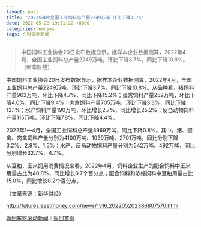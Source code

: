 ```yaml
---
layout: post
title: "2022年4月全国工业饲料总产量2249万吨 环比下降3.7%"
date: 2022-05-20 19:51:22 +0800
categories: emnews
tags: 东财滚动新闻
---
```

> 中国饲料工业协会20日发布数据显示，据样本企业数据测算，2022年4月，全国工业饲料总产量2249万吨，环比下降3.7%，同比下降10.8%。（新华财经）

<p>中国饲料工业协会20日发布数据显示，据样本企业数据测算，2022年4月，全国工业饲料总产量2249万吨，环比下降3.7%，同比下降10.8%。从品种看，猪饲料产量963万吨，环比下降4.7%，同比下降15.2%；蛋禽饲料产量252万吨，环比下降4.0%，同比下降9.4%；肉禽饲料产量705万吨，环比下降3.3%，同比下降12.1%；水产饲料产量190万吨，环比增长2.7%，同比增长25.2%；反刍动物饲料产量115万吨，环比下降7.8%，同比下降4.4%。</p>
 <p>2022年1—4月，全国工业饲料总产量8969万吨，同比下降0.8%。其中，猪、蛋禽、肉禽饲料产量分别为4100万吨、1039万吨、2701万吨，同比分别下降3.2%、2.9%、1.5%；水产、反刍动物饲料产量分别为542万吨、492万吨，同比分别增长32.7%、4.7%。</p>
 <p>从豆粕、玉米饲用消费情况来看，2022年4月，饲料企业生产的配合饲料中玉米用量占比为40.8%，同比增长0.7个百分点；配合饲料和浓缩饲料中豆粕用量占比15.0%，同比增长0.2个百分点。</p><p class="em_media">（文章来源：新华财经）</p>

<http://futures.eastmoney.com/news/1516,202205202386807570.html>

[返回东财滚动新闻](//finews.withounder.com/emnews/)｜[返回首页](//finews.withounder.com/)